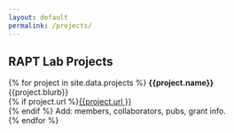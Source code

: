 ```yaml
---
layout: default
permalink: /projects/
---
```


## RAPT Lab Projects

{% for project in site.data.projects %}
<b>{{project.name}}</b><br/>
{{project.blurb}}<br/>
{% if project.url %}<a href="{{ project.url }}">{{project.url }}</a><br/> {% endif %} 
Add: members, collaborators, pubs, grant info.<br/>
{% endfor %}
